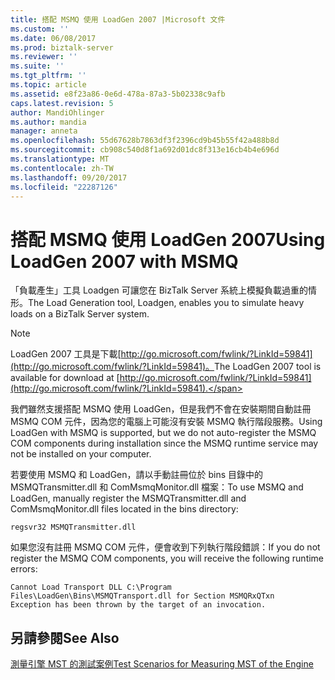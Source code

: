 ```yaml
---
title: 搭配 MSMQ 使用 LoadGen 2007 |Microsoft 文件
ms.custom: ''
ms.date: 06/08/2017
ms.prod: biztalk-server
ms.reviewer: ''
ms.suite: ''
ms.tgt_pltfrm: ''
ms.topic: article
ms.assetid: e8f23a86-0e6d-478a-87a3-5b02338c9afb
caps.latest.revision: 5
author: MandiOhlinger
ms.author: mandia
manager: anneta
ms.openlocfilehash: 55d67628b7863df3f2396cd9b45b55f42a488b8d
ms.sourcegitcommit: cb908c540d8f1a692d01dc8f313e16cb4b4e696d
ms.translationtype: MT
ms.contentlocale: zh-TW
ms.lasthandoff: 09/20/2017
ms.locfileid: "22287126"
---
```

# <a name="using-loadgen-2007-with-msmq"></a><span data-ttu-id="7fa90-102">搭配 MSMQ 使用 LoadGen 2007</span><span class="sxs-lookup"><span data-stu-id="7fa90-102">Using LoadGen 2007 with MSMQ</span></span>
<span data-ttu-id="7fa90-103">「負載產生」工具 Loadgen 可讓您在 BizTalk Server 系統上模擬負載過重的情形。</span><span class="sxs-lookup"><span data-stu-id="7fa90-103">The Load Generation tool, Loadgen, enables you to simulate heavy loads on a BizTalk Server system.</span></span>  
  
> [!NOTE]
>  <span data-ttu-id="7fa90-104">LoadGen 2007 工具是下載[http://go.microsoft.com/fwlink/?LinkId=59841](http://go.microsoft.com/fwlink/?LinkId=59841)。</span><span class="sxs-lookup"><span data-stu-id="7fa90-104">The LoadGen 2007 tool is available for download at [http://go.microsoft.com/fwlink/?LinkId=59841](http://go.microsoft.com/fwlink/?LinkId=59841).</span></span>  
  
 <span data-ttu-id="7fa90-105">我們雖然支援搭配 MSMQ 使用 LoadGen，但是我們不會在安裝期間自動註冊 MSMQ COM 元件，因為您的電腦上可能沒有安裝 MSMQ 執行階段服務。</span><span class="sxs-lookup"><span data-stu-id="7fa90-105">Using LoadGen with MSMQ is supported, but we do not auto-register the MSMQ COM components during installation since the MSMQ runtime service may not be installed on your computer.</span></span>  
  
 <span data-ttu-id="7fa90-106">若要使用 MSMQ 和 LoadGen，請以手動註冊位於 bins 目錄中的 MSMQTransmitter.dll 和 ComMsmqMonitor.dll 檔案：</span><span class="sxs-lookup"><span data-stu-id="7fa90-106">To use MSMQ and LoadGen, manually register the MSMQTransmitter.dll and ComMsmqMonitor.dll files located in the bins directory:</span></span>  
  
```  
regsvr32 MSMQTransmitter.dll  
```  
  
 <span data-ttu-id="7fa90-107">如果您沒有註冊 MSMQ COM 元件，便會收到下列執行階段錯誤：</span><span class="sxs-lookup"><span data-stu-id="7fa90-107">If you do not register the MSMQ COM components, you will receive the following runtime errors:</span></span>  
  
```  
Cannot Load Transport DLL C:\Program Files\LoadGen\Bins\MSMQTransport.dll for Section MSMQRxQTxn   
Exception has been thrown by the target of an invocation.  
```  
  
## <a name="see-also"></a><span data-ttu-id="7fa90-108">另請參閱</span><span class="sxs-lookup"><span data-stu-id="7fa90-108">See Also</span></span>  
 [<span data-ttu-id="7fa90-109">測量引擎 MST 的測試案例</span><span class="sxs-lookup"><span data-stu-id="7fa90-109">Test Scenarios for Measuring MST of the Engine</span></span>](../core/test-scenarios-for-measuring-mst-of-the-engine.md)